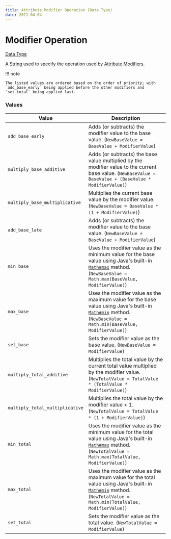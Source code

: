 ```yaml
---
title: Attribute Modifier Operation (Data Type)
date: 2021-04-04
---
```


# Modifier Operation

[Data Type](../data_types.md)

A [String](string.md) used to specify the operation used by [Attribute Modifiers](attribute_modifier.md).

!!! note

    The listed values are ordered based on the order of priority; with `add_base_early` being applied before the other modifiers and `set_total` being applied last.


### Values

Value                           | Description
--------------------------------|---------------
`add_base_early`                | Adds (or subtracts) the modifier value to the base value. (`NewBaseValue = BaseValue + ModifierValue`)
`multiply_base_additive`        | Adds (or subtracts) the base value multiplied by the modifier value to the current base value. (`NewBaseValue = BaseValue + (BaseValue * ModifierValue)`)
`multiply_base_multiplicative`  | Multiplies the current base value by the modifier value. (`NewBaseValue = BaseValue * (1 + ModifierValue)`)
`add_base_late`                 | Adds (or subtracts) the modifier value to the base value. (`NewBaseValue = BaseValue + ModifierValue`)
`min_base`                      | Uses the modifier value as the minimum value for the base value using Java's built-in [`Math#max`](https://docs.oracle.com/javase/8/docs/api/java/lang/Math.html#max-double-double-) method. (`NewBaseValue = Math.max(BaseValue, ModifierValue)`)
`max_base`                      | Uses the modifier value as the maximum value for the base value using Java's built-in [`Math#min`](https://docs.oracle.com/javase/8/docs/api/java/lang/Math.html#min-double-double-) method. (`NewBaseValue = Math.min(BaseValue, ModifierValue)`)
`set_base`                      | Sets the modifier value as the base value. (`NewBaseValue = ModifierValue`)
`multiply_total_additive`       | Multiplies the total value by the current total value multiplied by the modifier value. (`NewTotalValue = TotalValue * (TotalValue * ModifierValue)`)
`multiply_total_multiplicative` | Multiplies the total value by the modifier value + 1. (`NewTotalValue = TotalValue * (1 + ModifierValue)`)
`min_total`                     | Uses the modifier value as the minimum value for the total value using Java's built-in [`Math#max`](https://docs.oracle.com/javase/8/docs/api/java/lang/Math.html#max-double-double-) method. (`NewTotalValue = Math.max(TotalValue, ModifierValue)`)
`max_total`                     | Uses the modifier value as the maximum value for the total value using Java's built-in [`Math#min`](https://docs.oracle.com/javase/8/docs/api/java/lang/Math.html#min-double-double-) method. (`NewTotalValue = Math.min(TotalValue, ModifierValue)`)
`set_total`                     | Sets the modifier value as the total value. (`NewTotalValue = ModifierValue`)
